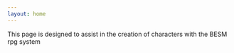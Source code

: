 ```yaml
---
layout: home
---
```

This page is designed to assist in the creation of characters with the BESM rpg system